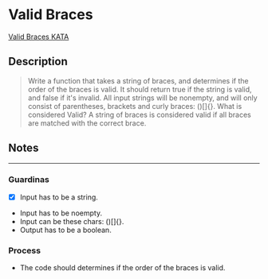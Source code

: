 # Valid Braces

[Valid Braces KATA](https://www.codewars.com/kata/5277c8a221e209d3f6000b56/train/javascript)

## Description

> Write a function that takes a string of braces, and determines if the order of the braces is valid. It should return true if the string is valid, and false if it's invalid.
> All input strings will be nonempty, and will only consist of parentheses, brackets and curly braces: ()[]{}.
What is considered Valid?
> A string of braces is considered valid if all braces are matched with the correct brace.

## Notes

---

### Guardinas

- [x] Input has to be a string.
- Input has to be noempty.
- Input can be these chars: ()[]{}.
- Output has to be a boolean.

### Process

- The code should determines if the order of the braces is valid.

